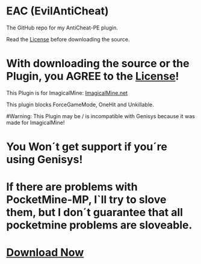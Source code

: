 # EAC (EvilAntiCheat)
The GitHub repo for my AntiCheat-PE plugin.

Read the [License](https://github.com/DarkWav/AntiCheat/blob/master/LICENSE) before downloading the source.

# With downloading the source or the Plugin, you AGREE to the [License](https://github.com/DarkWav/AntiCheat/blob/master/LICENSE.md)!

This Plugin is for ImagicalMine: [ImagicalMine.net](http://adf.ly/1YbrDu)

This plugin blocks ForceGameMode, OneHit and Unkillable.

#Warning: This Plugin may be / is incompatible with Genisys because it was made for ImagicalMine!

# You Won´t get support if you´re using Genisys!

# If there are problems with PocketMine-MP, I`ll try to slove them, but I don´t guarantee that all pocketmine problems are sloveable.

# [Download Now](https://forums.imagicalmine.net/plugins/eac-evilanticheat.52/download?version=542)
